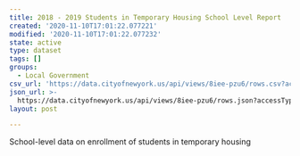 ```yaml
---
title: 2018 - 2019 Students in Temporary Housing School Level Report
created: '2020-11-10T17:01:22.077221'
modified: '2020-11-10T17:01:22.077232'
state: active
type: dataset
tags: []
groups:
  - Local Government
csv_url: 'https://data.cityofnewyork.us/api/views/8iee-pzu6/rows.csv?accessType=DOWNLOAD'
json_url: >-
  https://data.cityofnewyork.us/api/views/8iee-pzu6/rows.json?accessType=DOWNLOAD
layout: post

---
```

School-level data on enrollment of students in temporary housing
